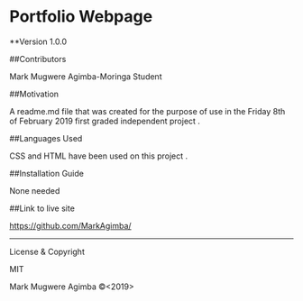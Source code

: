 # Portfolio Webpage

**Version 1.0.0


##Contributors

Mark Mugwere Agimba-Moringa Student


##Motivation

A readme.md file that was created for the purpose of use in the Friday 8th of February 2019 first graded independent project . 


##Languages Used

CSS and HTML have been used on this project . 


##Installation Guide

None needed


##Link to live site

https://github.com/MarkAgimba/


---

License & Copyright

MIT

Mark Mugwere Agimba ©<2019>
